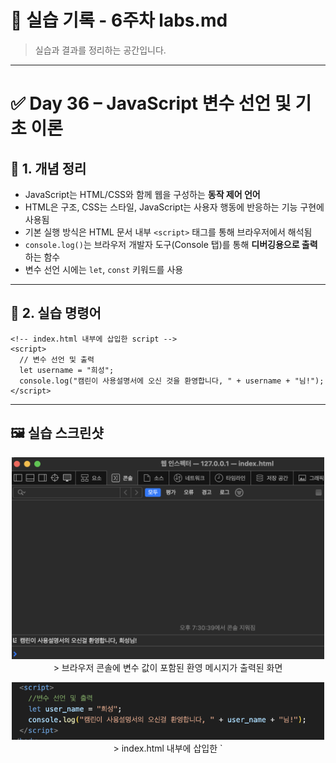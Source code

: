# 🧪 실습 기록 - 6주차 labs.md

> 실습과 결과를 정리하는 공간입니다.

---

# ✅ Day 36 – JavaScript 변수 선언 및 기초 이론

## 📘 1. 개념 정리

- JavaScript는 HTML/CSS와 함께 웹을 구성하는 **동작 제어 언어**
- HTML은 구조, CSS는 스타일, JavaScript는 사용자 행동에 반응하는 기능 구현에 사용됨
- 기본 실행 방식은 HTML 문서 내부 `<script>` 태그를 통해 브라우저에서 해석됨
- `console.log()`는 브라우저 개발자 도구(Console 탭)를 통해 **디버깅용으로 출력**하는 함수
- 변수 선언 시에는 `let`, `const` 키워드를 사용

---

## 🧪 2. 실습 명령어

```
<!-- index.html 내부에 삽입한 script -->
<script>
  // 변수 선언 및 출력
  let username = "희성";
  console.log("캠린이 사용설명서에 오신 것을 환영합니다, " + username + "님!");
</script>
```

---

## 🖼️ 실습 스크린샷

<p align="center">
  <img src="https://raw.githubusercontent.com/heeary-dev/cloud-journey/main/images/day36-console-output.png" width="500" /><br/>
  > 브라우저 콘솔에 변수 값이 포함된 환영 메시지가 출력된 화면
</p>

<p align="center">
  <img src="https://raw.githubusercontent.com/heeary-dev/cloud-journey/main/images/day36-script-snippet.png" width="500" /><br/>
  > index.html 내부에 삽입한 `<script>` 태그와 JavaScript 코드 내용
</p>

---

## 🛠️ Troubleshooting & 기록

- 처음엔 `console.log()` 결과가 화면에 안 보여 당황했지만, **F12 → Console 탭**을 통해 확인 가능하다는 점을 학습함
- `<script>` 위치를 `<body>` 안쪽에 잘못 넣으면 HTML 구조에 영향을 줄 수 있어 **본문 끝 직전에 넣는 것이 안전**함
- VSCode로 작성한 HTML 파일을 **브라우저에서 직접 열어야** JavaScript가 실행된다는 점도 중요 포인트

---

## 💭 느낀 점

- JavaScript가 HTML 안에서 **그 자체로 실행되는 언어**라는 점이 처음엔 신기했지만, 직접 실행 결과를 보니 구조가 이해되기 시작함
- `console.log()`는 눈에 보이진 않지만, **개발자에게는 꼭 필요한 실험도구**라는 걸 깨달았고, 디버깅에도 유용하다는 걸 체감함
- 지금은 작은 출력이지만, 이후 사용자 클릭, 입력, 조건 제어까지 확장될 것을 생각하니 기대감이 생김

---

# ✅ Day 37 – JavaScript 변수 선언 심화 및 형변환

## 📘 1. 개념 정리

- JavaScript 코드를 HTML과 분리해 `.js` 파일로 관리하면 유지보수에 유리하고 구조가 깔끔해짐
- `<script src="파일.js">`를 사용해 외부 자바스크립트 파일을 HTML에 연결 가능
- `let`, `const`는 변수 선언 키워드 (`let`: 변경 가능, `const`: 변경 불가)
- 문자열은 `"`, `'`으로 감싸며, `+` 연산자를 통해 연결 가능
- 숫자는 수학 연산 가능, `Number()`, `String()`으로 형변환 가능
- 출력은 전부 `console.log()`로 확인하며, 화면 대신 **개발자 도구 Console 탭**에서 결과 확인

---

## 🧪 2. 실습 명령어

```
<!-- index.html 하단 -->
<script src="script.js"></script>

<!-- script.js -->
let username = "희성";
const siteName = "캠린이 사용설명서";

console.log("안녕하세요, " + username + "님!");
console.log("이곳은 " + siteName + "입니다.");

let tempToday = 24;
let tempTomorrow = 27;
console.log("오늘과 내일 기온 차: " + (tempTomorrow - tempToday) + "도");

let likeCount = "100";
console.log("좋아요 수 (문자열): " + likeCount);
console.log("좋아요 수 (계산 후): " + (Number(likeCount) + 50));

let items = 5;
console.log("가방에 든 물건은 총 " + String(items) + "개입니다.");
```

---

## 🖼️ 실습 스크린샷

<p align="center">
  <img src="https://raw.githubusercontent.com/heeary-dev/cloud-journey/main/images/day37-script-link.png" width="500" /><br/>
  > index.html에 외부 자바스크립트 파일이 `<script src="script.js">`로 연결된 모습
</p>

<p align="center">
  <img src="https://raw.githubusercontent.com/heeary-dev/cloud-journey/main/images/day37-script-code.png" width="500" /><br/>
  > script.js에 작성된 변수 선언, 문자열 연결, 숫자 연산, 형변환 코드
</p>

<p align="center">
  <img src="https://raw.githubusercontent.com/heeary-dev/cloud-journey/main/images/day37-console-output.png" width="500" /><br/>
  > 브라우저 개발자 도구 Console 탭에 출력된 전체 결과
</p>

---

## 🛠️ Troubleshooting & 기록

- `<script>` 태그를 HTML 상단에 배치하면 JS 코드가 DOM보다 먼저 실행되어 오류 발생 → 항상 `<body>` 하단에 삽입하는 것이 안전함
- `"100"`과 같은 문자열 숫자는 연산 시 자동 형변환되지 않으므로 `Number()`로 명시적 변환 처리함
- 문자열 + 숫자 연산 시 괄호 사용 여부에 따라 출력값이 달라짐 → 연산 우선순위 주의 필요
- 외부 `.js` 파일로 코드 분리 후 실행 구조를 명확히 이해하게 되었고, HTML과 JS의 역할이 분리된 상태가 유지보수에 효과적임을 체감함

---

## 💭 느낀 점

- 자바스크립트를 처음으로 외부 파일에 작성해보고 HTML과 연결해보니, **진짜 웹 개발자의 흐름을 시작한 기분**이었다  
- 콘솔에 여러 종류의 데이터를 출력하면서 JS 문법을 실험하고 결과를 눈으로 확인하니, 단순한 이론보다 훨씬 깊게 이해할 수 있었음  
- 변수 선언 방식, 형변환의 필요성, 연산 방식 등 초반에 익숙해져야 할 개념들을 직접 만져보며 감을 잡을 수 있어 의미 있는 시간이었다

---

# ✅ Day 38 – 조건문, 비교/논리 연산자 실습

## 📘 1. 개념 정리

- `if`, `else if`, `else`는 조건에 따라 분기 처리할 때 사용하는 핵심 구조
- 비교 연산자 (`===`, `!==`, `<`, `>=` 등)로 값의 상태를 판별
- 논리 연산자 (`&&`, `||`, `!`)를 조합해 복합 조건을 구성할 수 있음
- 중첩 if문은 하나의 조건 내부에서 또 다른 조건을 확인할 때 사용
- **조건식과 변수명이 의미적으로 일치해야** 코드 해석과 유지보수가 쉬워짐

---

## 🧪 2. 실습 명령어

```
<!-- script.js -->
let temperature = 26;
let isSunny = true;
let hasTent = true;
let isWeekend = true;

// [조건 1] 기온에 따른 메시지
if (temperature >= 30) {
  console.log("폭염 주의! 그늘이 꼭 필요해요.");
} else if (temperature >= 20) {
  console.log("완벽한 캠핑 날씨입니다!");
} else {
  console.log("쌀쌀하니 따뜻한 옷을 챙기세요.");
}

// [조건 2] 날씨와 텐트 보유 여부
if (isSunny && hasTent) {
  console.log("맑은 날씨에 텐트도 있으니 바로 설치 가능!");
} else if (isSunny && !hasTent) {
  console.log("맑지만 텐트가 없으니 준비가 필요해요.");
} else {
  console.log("날씨가 좋지 않으니 실내 대안을 고려하세요.");
}

// [조건 3] 주말 + 텐트 보유 여부
if (isWeekend) {
  if (hasTent) {
    console.log("주말 캠핑 출발 준비 완료!");
  } else {
    console.log("주말이지만 장비가 부족해요. 캠핑 전 준비 먼저!");
  }
} else {
  console.log("평일엔 장비 점검과 계획 세우기에 좋은 날입니다.");
}
```

---

## 🖼️ 실습 스크린샷

<p align="center">
  <img src="https://raw.githubusercontent.com/heeary-dev/cloud-journey/main/images/day38-script-link.png" width="500" /><br/>
  > index.html에 외부 자바스크립트 파일이 `<script src="script.js">`로 연결된 모습
</p>

<p align="center">
  <img src="https://raw.githubusercontent.com/heeary-dev/cloud-journey/main/images/day38-logic-code.png" width="500" /><br/>
  > script.js에 작성된 조건문, 중첩 if, 논리 연산자 포함 실습 코드 전체
</p>

<p align="center">
  <img src="https://raw.githubusercontent.com/heeary-dev/cloud-journey/main/images/day38-console-output.png" width="500" /><br/>
  > 브라우저 Console 탭에 출력된 날씨, 텐트, 주말 상태별 메시지 결과
</p>

---

## 🛠️ Troubleshooting & 기록

- 처음에는 `needsTent`, `!hasTent` 등 **부정형 변수와 조건 조합이 혼동을 유발**해 출력 메시지와 변수의 의미가 어긋남  
→ `hasTent`, `isSunny` 등 긍정형 변수로 구조 변경  
→ 조건식과 출력 메시지가 일치하게 되어 가독성과 논리 흐름이 개선됨
- 중첩 if문 작성 시 중괄호 `{}` 누락 오류 발생 → 자동 들여쓰기 활용하여 구조 점검으로 해결

---

## 💭 느낀 점

- `if`, `else if`, `else` 구조를 활용해 실제 캠핑 조건별로 분기되는 메시지를 구현하면서  
**조건문이 어떻게 상황을 제어하고 웹의 행동을 바꾸는지** 직접 체감할 수 있었다  
- 변수명을 긍정형으로 설계하고 논리 연산자(`&&`, `!`)를 사용할 때 **사람의 언어와 코드 흐름이 일치하도록 만드는 것**이  
개발자에게 매우 중요한 감각이라는 걸 알게 되었다  
- 실습을 통해 **프로그래밍은 “조건에 따라 다르게 말하게 만드는 기술”**이라는 본질을 경험했다


---

# ✅ Day 39 – prompt()를 이용한 사용자 입력 처리와 조건문 분기 로직 실습

## 📘 1. 개념 정리

- `prompt()`는 브라우저에서 사용자로부터 문자열 입력을 받을 수 있는 함수
- 숫자를 입력하더라도 기본적으로 문자열로 처리되므로 숫자 비교를 위해선 `Number()`로 형변환 필요
- 조건문 `if`, `else if`, `else`를 통해 입력값에 따라 다른 메시지를 출력할 수 있음
- 입력 → 변환 → 조건 판단 → 출력 흐름을 통해 사용자와 상호작용하는 기초 로직 구성 가능

---

## 🧪 2. 실습 명령어

```
// 현재 기온 입력받기
let temperature = Number(prompt("현재 기온을 입력하세요 (숫자):"));

if (temperature >= 30) {
  console.log("무더위입니다. 실내 활동을 추천합니다!");
} else if (temperature >= 20) {
  console.log("야외 캠핑하기 좋은 날씨입니다.");
} else {
  console.log("쌀쌀하니 따뜻하게 입고 나가세요.");
}

// 사용자 나이 입력받기
let age = Number(prompt("나이를 입력하세요 (숫자):"));

if (age >= 60) {
  console.log("무리한 야외 활동보단 여유로운 힐링 캠핑이 좋아요.");
} else if (age >= 20) {
  console.log("활동적인 캠핑을 즐기기 좋은 나이입니다!");
} else {
  console.log("보호자와 함께 안전하게 캠핑하세요.");
}

// 닉네임 입력받기
let nickname = prompt("닉네임을 입력하세요:");

if (nickname === "히얼") {
  console.log("안녕하세요, 캠린이 선생님!");
} else {
  console.log(`반가워요, ${nickname}님! 즐거운 캠핑 되세요.`);
}
```

---

---

## 🖼️ 실습 스크린샷

<p align="center">
  <img src="https://raw.githubusercontent.com/heeary-dev/cloud-journey/main/images/day39-prompt-code.png" width="500" /><br/>
  > script.js에 작성된 사용자 입력, 형변환, 조건문 코드 전체
</p>

<p align="center">
  <img src="https://raw.githubusercontent.com/heeary-dev/cloud-journey/main/images/day39-console-output.png" width="500"/><br/>
  > 브라우저 Console 탭에 출력된 사용자 입력 기반 메시지 결과
</p>

---

## 🛠️ Troubleshooting & 기록

- `prompt()`는 항상 문자열로 값을 반환하므로 숫자 조건 비교 시 `Number()`로 감싸야 정확한 결과를 얻을 수 있음  
- 사용자가 입력한 값이 빈 문자열(`""`)일 경우를 고려하지 않으면 콘솔에 잘못된 결과가 출력될 수 있음  
→ 실습에서는 입력값이 반드시 있다고 가정했지만, 추후 유효성 검사 필요  
- 문자열 비교 시 `===`를 사용해야 하며, 대소문자나 공백 차이로 false가 되는 경우가 있었음

---

## 💭 느낀 점

- 사용자 입력을 받아 조건에 따라 다른 메시지를 출력하는 로직을 처음부터 끝까지 구현해보며  
  **웹 상호작용이 어떻게 동작하는지 전체 흐름을 체험할 수 있었다**  
- `prompt()`로 받은 값이 문자열이라는 점이 생각보다 까다롭게 느껴졌고,  
  **형변환(`Number()`)의 중요성**을 직접 실습을 통해 체감함  
- 단순한 조건문보다도 **입력값 → 판단 → 분기 → 출력**의 전체 흐름을 구성하는 경험이 인상 깊었다





